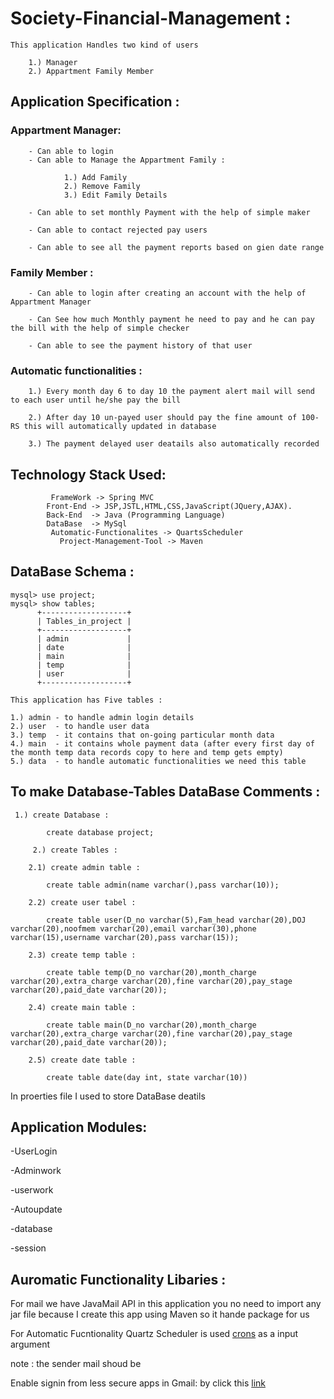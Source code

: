 
# Society-Financial-Management :

	This application Handles two kind of users
	
		1.) Manager
		2.) Appartment Family Member
	


 ## Application Specification :

   ### Appartment Manager:
		
		- Can able to login
		- Can able to Manage the Appartment Family :
			
				1.) Add Family 
				2.) Remove Family
				3.) Edit Family Details 
		
		- Can able to set monthly Payment with the help of simple maker

		- Can able to contact rejected pay users

		- Can able to see all the payment reports based on gien date range


   ### Family Member :

		- Can able to login after creating an account with the help of Appartment Manager

		- Can See how much Monthly payment he need to pay and he can pay the bill with the help of simple checker 

		- Can able to see the payment history of that user

   ### Automatic functionalities :

		1.) Every month day 6 to day 10 the payment alert mail will send to each user until he/she pay the bill

		2.) After day 10 un-payed user should pay the fine amount of 100-RS this will automatically updated in database

		3.) The payment delayed user deatails also automatically recorded


## Technology Stack Used:

		     FrameWork -> Spring MVC 
      		Front-End -> JSP,JSTL,HTML,CSS,JavaScript(JQuery,AJAX).
      		Back-End  -> Java (Programming Language)
      		DataBase  -> MySql
		     Automatic-Functionalites -> QuartsScheduler
               Project-Management-Tool -> Maven


		
## DataBase Schema :

	mysql> use project;
	mysql> show tables;
          +-------------------+
          | Tables_in_project |
          +-------------------+
          | admin             |
          | date              |
          | main              |
          | temp              |
          | user              |
          +-------------------+

	This application has Five tables :

	1.) admin - to handle admin login details
	2.) user  - to handle user data
	3.) temp  - it contains that on-going particular month data 
	4.) main  - it contains whole payment data (after every first day of the month temp data records copy to here and temp gets empty)
	5.) data  - to handle automatic functionalities we need this table


## To make Database-Tables DataBase Comments :

	 1.) create Database :
          
            create database project;
            
         2.) create Tables :

		2.1) create admin table :
		
			create table admin(name varchar(),pass varchar(10));

		2.2) create user tabel :

			create table user(D_no varchar(5),Fam_head varchar(20),DOJ varchar(20),noofmem varchar(20),email varchar(30),phone varchar(15),username varchar(20),pass varchar(15));

		2.3) create temp table :

			create table temp(D_no varchar(20),month_charge varchar(20),extra_charge varchar(20),fine varchar(20),pay_stage varchar(20),paid_date varchar(20));

		2.4) create main table :
	
			create table main(D_no varchar(20),month_charge varchar(20),extra_charge varchar(20),fine varchar(20),pay_stage varchar(20),paid_date varchar(20));

		2.5) create date table :

			create table date(day int, state varchar(10))
               
   In proerties file I used to store DataBase deatils


 ## Application Modules:
 
   -UserLogin 
   
   -Adminwork 
   
   -userwork
   
   -Autoupdate 
   
   -database
   
   -session


## Auromatic Functionality Libaries :

For mail we have JavaMail API in this application you no need to import any jar file because I create this app using Maven so it hande package for us

For Automatic Fucntionality Quartz Scheduler is used [crons](https://www.freeformatter.com/cron-expression-generator-quartz.html) as a input argument 


  note : the sender mail shoud be 
  
  Enable signin from less secure apps in Gmail: by click this [link](https://myaccount.google.com/security)


	
